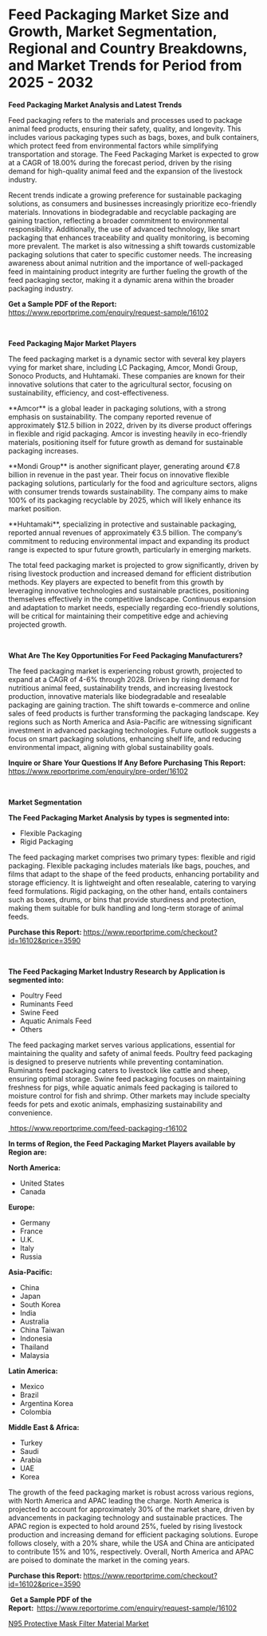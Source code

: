 <p><h1>Feed Packaging Market Size and Growth, Market Segmentation, Regional and Country Breakdowns, and Market Trends for Period from 2025 -  2032</h1></p><p><strong>Feed Packaging Market Analysis and Latest Trends</strong></p>
<p><p>Feed packaging refers to the materials and processes used to package animal feed products, ensuring their safety, quality, and longevity. This includes various packaging types such as bags, boxes, and bulk containers, which protect feed from environmental factors while simplifying transportation and storage. The Feed Packaging Market is expected to grow at a CAGR of 18.00% during the forecast period, driven by the rising demand for high-quality animal feed and the expansion of the livestock industry. </p><p>Recent trends indicate a growing preference for sustainable packaging solutions, as consumers and businesses increasingly prioritize eco-friendly materials. Innovations in biodegradable and recyclable packaging are gaining traction, reflecting a broader commitment to environmental responsibility. Additionally, the use of advanced technology, like smart packaging that enhances traceability and quality monitoring, is becoming more prevalent. The market is also witnessing a shift towards customizable packaging solutions that cater to specific customer needs. The increasing awareness about animal nutrition and the importance of well-packaged feed in maintaining product integrity are further fueling the growth of the feed packaging sector, making it a dynamic arena within the broader packaging industry.</p></p>
<p><strong>Get a Sample PDF of the Report:&nbsp;</strong> <a href="https://www.reportprime.com/enquiry/request-sample/16102?utm_campaign=3103&utm_medium=2&utm_source=Github&utm_content=ia&utm_term=20032025&utm_id=feed-packaging">https://www.reportprime.com/enquiry/request-sample/16102</a></p>
<p>&nbsp;</p>
<p><strong>Feed Packaging Major Market Players</strong></p>
<p><p>The feed packaging market is a dynamic sector with several key players vying for market share, including LC Packaging, Amcor, Mondi Group, Sonoco Products, and Huhtamaki. These companies are known for their innovative solutions that cater to the agricultural sector, focusing on sustainability, efficiency, and cost-effectiveness.</p><p>**Amcor** is a global leader in packaging solutions, with a strong emphasis on sustainability. The company reported revenue of approximately $12.5 billion in 2022, driven by its diverse product offerings in flexible and rigid packaging. Amcor is investing heavily in eco-friendly materials, positioning itself for future growth as demand for sustainable packaging increases.</p><p>**Mondi Group** is another significant player, generating around €7.8 billion in revenue in the past year. Their focus on innovative flexible packaging solutions, particularly for the food and agriculture sectors, aligns with consumer trends towards sustainability. The company aims to make 100% of its packaging recyclable by 2025, which will likely enhance its market position.</p><p>**Huhtamaki**, specializing in protective and sustainable packaging, reported annual revenues of approximately €3.5 billion. The company’s commitment to reducing environmental impact and expanding its product range is expected to spur future growth, particularly in emerging markets.</p><p>The total feed packaging market is projected to grow significantly, driven by rising livestock production and increased demand for efficient distribution methods. Key players are expected to benefit from this growth by leveraging innovative technologies and sustainable practices, positioning themselves effectively in the competitive landscape. Continuous expansion and adaptation to market needs, especially regarding eco-friendly solutions, will be critical for maintaining their competitive edge and achieving projected growth.</p></p>
<p>&nbsp;</p>
<p><strong>What Are The Key Opportunities For Feed Packaging Manufacturers?</strong></p>
<p><p>The feed packaging market is experiencing robust growth, projected to expand at a CAGR of 4-6% through 2028. Driven by rising demand for nutritious animal feed, sustainability trends, and increasing livestock production, innovative materials like biodegradable and resealable packaging are gaining traction. The shift towards e-commerce and online sales of feed products is further transforming the packaging landscape. Key regions such as North America and Asia-Pacific are witnessing significant investment in advanced packaging technologies. Future outlook suggests a focus on smart packaging solutions, enhancing shelf life, and reducing environmental impact, aligning with global sustainability goals.</p></p>
<p><strong>Inquire or Share Your Questions If Any Before Purchasing This Report:</strong> <a href="https://www.reportprime.com/enquiry/pre-order/16102?utm_campaign=3103&utm_medium=2&utm_source=Github&utm_content=ia&utm_term=20032025&utm_id=feed-packaging">https://www.reportprime.com/enquiry/pre-order/16102</a></p>
<p>&nbsp;</p>
<p><strong>Market Segmentation</strong></p>
<p><strong>The Feed Packaging Market Analysis by types is segmented into:</strong></p>
<p><ul><li>Flexible Packaging</li><li>Rigid Packaging</li></ul></p>
<p><p>The feed packaging market comprises two primary types: flexible and rigid packaging. Flexible packaging includes materials like bags, pouches, and films that adapt to the shape of the feed products, enhancing portability and storage efficiency. It is lightweight and often resealable, catering to varying feed formulations. Rigid packaging, on the other hand, entails containers such as boxes, drums, or bins that provide sturdiness and protection, making them suitable for bulk handling and long-term storage of animal feeds.</p></p>
<p><strong>Purchase this Report:&nbsp;</strong><a href="https://www.reportprime.com/checkout?id=16102&price=3590&utm_campaign=3103&utm_medium=2&utm_source=Github&utm_content=ia&utm_term=20032025&utm_id=feed-packaging">https://www.reportprime.com/checkout?id=16102&price=3590</a></p>
<p>&nbsp;</p>
<p><strong>The Feed Packaging Market Industry Research by Application is segmented into:</strong></p>
<p><ul><li>Poultry Feed</li><li>Ruminants Feed</li><li>Swine Feed</li><li>Aquatic Animals Feed</li><li>Others</li></ul></p>
<p><p>The feed packaging market serves various applications, essential for maintaining the quality and safety of animal feeds. Poultry feed packaging is designed to preserve nutrients while preventing contamination. Ruminants feed packaging caters to livestock like cattle and sheep, ensuring optimal storage. Swine feed packaging focuses on maintaining freshness for pigs, while aquatic animals feed packaging is tailored to moisture control for fish and shrimp. Other markets may include specialty feeds for pets and exotic animals, emphasizing sustainability and convenience.</p></p>
<p><a href="https://www.reportprime.com/feed-packaging-r16102?utm_campaign=3103&utm_medium=2&utm_source=Github&utm_content=ia&utm_term=20032025&utm_id=feed-packaging">&nbsp;https://www.reportprime.com/feed-packaging-r16102</a></p>
<p><strong>In terms of Region, the Feed Packaging Market Players available by Region are:</strong></p>
<p>
    <p> <strong> North America: </strong>
        <ul>
            <li>United States</li>
            <li>Canada</li>
        </ul>
        </p> 
    <p> <strong> Europe: </strong>
        <ul>
            <li>Germany</li>
            <li>France</li>
            <li>U.K.</li>
            <li>Italy</li>
            <li>Russia</li>
        </ul>
        </p> 
    <p> <strong> Asia-Pacific: </strong>
        <ul>
            <li>China</li>
            <li>Japan</li>
            <li>South Korea</li>
            <li>India</li>
            <li>Australia</li>
            <li>China Taiwan</li>
            <li>Indonesia</li>
            <li>Thailand</li>
            <li>Malaysia</li>
        </ul>
        </p> 
    <p> <strong> Latin America: </strong>
        <ul>
            <li>Mexico</li>
            <li>Brazil</li>
            <li>Argentina Korea</li>
            <li>Colombia</li>
        </ul>
        </p> 
    <p> <strong> Middle East & Africa: </strong>
        <ul>
            <li>Turkey</li>
            <li>Saudi</li>
            <li>Arabia</li>
            <li>UAE</li>
            <li>Korea</li>
        </ul>
    </p>
    </p>
<p><p>The growth of the feed packaging market is robust across various regions, with North America and APAC leading the charge. North America is projected to account for approximately 30% of the market share, driven by advancements in packaging technology and sustainable practices. The APAC region is expected to hold around 25%, fueled by rising livestock production and increasing demand for efficient packaging solutions. Europe follows closely, with a 20% share, while the USA and China are anticipated to contribute 15% and 10%, respectively. Overall, North America and APAC are poised to dominate the market in the coming years.</p></p>
<p><strong>Purchase this Report: </strong><a href="https://www.reportprime.com/checkout?id=16102&price=3590&utm_campaign=3103&utm_medium=2&utm_source=Github&utm_content=ia&utm_term=20032025&utm_id=feed-packaging">https://www.reportprime.com/checkout?id=16102&price=3590</a></p>
<p>&nbsp;<strong>Get a Sample PDF of the Report:&nbsp;&nbsp;</strong><a href="https://www.reportprime.com/enquiry/request-sample/16102?utm_campaign=3103&utm_medium=2&utm_source=Github&utm_content=ia&utm_term=20032025&utm_id=feed-packaging">https://www.reportprime.com/enquiry/request-sample/16102</a></p>
<p><strong></strong></p>
<p><p><a href="https://github.com/baheraennika/Market-Research-Report-List-1/blob/main/n95-protective-mask-filter-material-market.md?utm_campaign=3103&utm_medium=2&utm_source=Github&utm_content=ia&utm_term=20032025&utm_id=feed-packaging">N95 Protective Mask Filter Material Market</a></p></p>